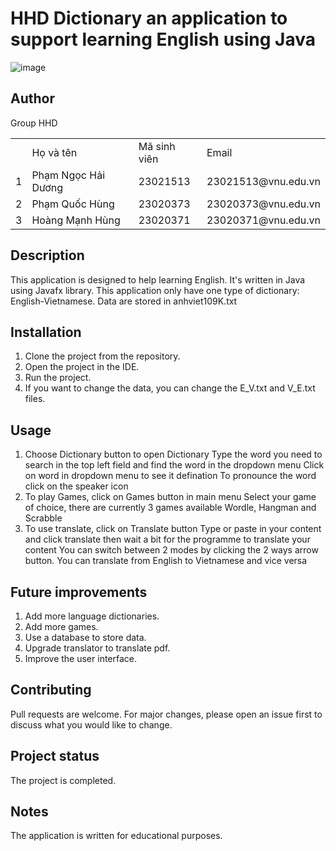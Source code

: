 # HHD Dictionary an application to support learning English using Java
![image](https://github.com/Shiner-2/Big-Homework-OOP/assets/97158120/de5e95b4-fb0b-4027-abf7-839ac93cbe52)

## Author
Group HHD
<center>
	<table>
		<th>
			<td>Họ và tên</td>
			<td>Mã sinh viên</td>
			<td>Email</td>
		</th>
		<tr>
			<td>1</td>
			<td>Phạm Ngọc Hải Dương</td>
			<td>23021513</td>
			<td>23021513@vnu.edu.vn</td>
		</tr>
		<tr>
			<td>2</td>
			<td>Phạm Quốc Hùng</td>
			<td>23020373</td>
			<td>23020373@vnu.edu.vn</td>
		</tr>
		<tr>
			<td>3</td>
			<td>Hoàng Mạnh Hùng</td>
			<td>23020371</td>
			<td>23020371@vnu.edu.vn</td>
		</tr>
	</table>
</center>

## Description
This application is designed to help learning English. It's written in Java using Javafx library. This application only have one type of dictionary: English-Vietnamese. Data are stored in anhviet109K.txt

## Installation
1. Clone the project from the repository.
2. Open the project in the IDE.
3. Run the project.
4. If you want to change the data, you can change the E_V.txt and V_E.txt files.

## Usage
1. Choose Dictionary button to open Dictionary
   Type the word you need to search in the top left field and find the word in the dropdown menu
   Click on word in dropdown menu to see it defination
   To pronounce the word click on the speaker icon
2. To play Games, click on Games button in main menu
   Select your game of choice, there are currently 3 games available Wordle, Hangman and Scrabble
3. To use translate, click on Translate button
   Type or paste in your content and click translate then wait a bit for the programme to translate your content
   You can switch between 2 modes by clicking the 2 ways arrow button.
   You can translate from English to Vietnamese and vice versa

## Future improvements
1. Add more language dictionaries.
2. Add more games.
3. Use a database to store data.
4. Upgrade translator to translate pdf.
5. Improve the user interface.

## Contributing
Pull requests are welcome. For major changes, please open an issue first to discuss what you would like to change.

## Project status
The project is completed.

## Notes
The application is written for educational purposes.
